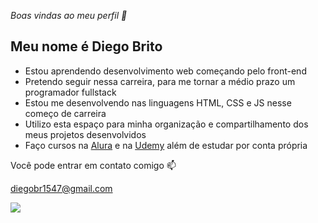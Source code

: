 *Boas vindas ao meu perfil 🖤*

Meu nome é Diego Brito
- 
- Estou aprendendo desenvolvimento web começando pelo front-end
- Pretendo seguir nessa carreira, para me tornar a médio prazo um programador fullstack
- Estou me desenvolvendo nas linguagens HTML, CSS e JS nesse começo de carreira
- Utilizo esta espaço para minha organização e compartilhamento dos meus projetos desenvolvidos
- Faço cursos na [Alura](https://www.alura.com.br) e na [Udemy](https://www.udemy.com) além de estudar por conta própria
  
Você pode entrar em contato comigo 📫

diegobr1547@gmail.com

![](https://media.tenor.com/IxQ371ePTrkAAAAM/type.gif)
